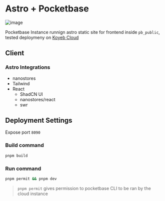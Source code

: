 # Astro + Pocketbase
![image](https://github.com/astrotemp/astropb/assets/59685062/b7329c2b-e471-4a4f-a5b3-de12154cf0ba)

Pocketbase Instance runnign astro static site for frontend inside `pb_public`, tested deploymeny on [Koyeb Cloud](https://app.koyeb.com)

## Client

### Astro Integrations
- nanostores
- Tailwind
- React
  - ShadCN UI
  - nanostores/react
  - swr


## Deployment Settings
Expose port `8090`

### Build command
```sh
pnpm build
```

### Run command
```sh
pnpm permit && pnpm dev
```

> `pnpm permit` gives permission to pocketbase CLI to be ran by the cloud instance

